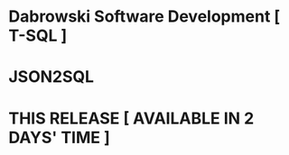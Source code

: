 # Dabrowski Software Development [ T-SQL ]
# JSON2SQL
#
#
# <strong>THIS RELEASE</strong> [ AVAILABLE IN 2 DAYS' TIME ]
